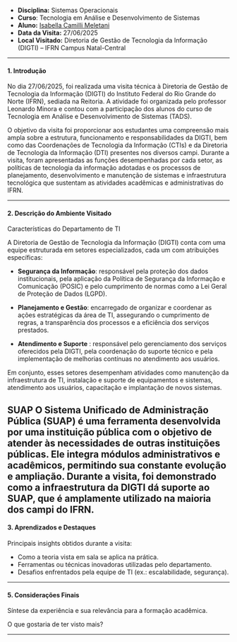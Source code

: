 - **Disciplina:** Sistemas Operacionais 
- **Curso**: Tecnologia em Análise e Desenvolvimento de Sistemas
- **Aluno:** [Isabella Camilli Meletani](https://github.com/isacamilli/)
- **Data da Visita:** 27/06/2025
- **Local Visitado:** Diretoria de Gestão de Tecnologia da Informação (DIGTI) – IFRN Campus Natal-Central

---
#### **1. Introdução**  
No dia 27/06/2025, foi realizada uma visita técnica à Diretoria de Gestão de Tecnologia da Informação (DIGTI) do Instituto Federal do Rio Grande do Norte (IFRN), sediada na Reitoria. A atividade foi organizada pelo professor Leonardo Minora e contou com a participação dos alunos do curso de Tecnologia em Análise e Desenvolvimento de Sistemas (TADS).

O objetivo da visita foi proporcionar aos estudantes uma compreensão mais ampla sobre a estrutura, funcionamento e responsabilidades da DIGTI, bem como das Coordenações de Tecnologia da Informação (CTIs) e da Diretoria de Tecnologia da Informação (DTI) presentes nos diversos campi. Durante a visita, foram apresentadas as funções desempenhadas por cada setor, as políticas de tecnologia da informação adotadas e os processos de planejamento, desenvolvimento e manutenção de sistemas e infraestrutura tecnológica que sustentam as atividades acadêmicas e administrativas do IFRN.

---

#### **2. Descrição do Ambiente Visitado**  
Características do Departamento de TI

A Diretoria de Gestão de Tecnologia da Informação (DIGTI) conta com uma equipe estruturada em setores especializados, cada um com atribuições específicas:

 - **Segurança da Informação**: responsável pela proteção dos dados institucionais, pela aplicação da Política de Segurança da Informação e Comunicação (POSIC) e pelo cumprimento de normas como a Lei Geral de Proteção de Dados (LGPD).

-  **Planejamento e Gestão**: encarregado de organizar e coordenar as ações estratégicas da área de TI, assegurando o cumprimento de regras, a transparência dos processos e a eficiência dos serviços prestados.

- **Atendimento e Suporte** : responsável pelo gerenciamento dos serviços oferecidos pela DIGTI, pela coordenação do suporte técnico e pela implementação de melhorias contínuas no atendimento aos usuários.

Em conjunto, esses setores desempenham atividades como manutenção da infraestrutura de TI, instalação e suporte de equipamentos e sistemas, atendimento aos usuários, capacitação e implantação de novos sistemas.

SUAP
O Sistema Unificado de Administração Pública (SUAP) é uma ferramenta desenvolvida por uma instituição pública com o objetivo de atender às necessidades de outras instituições públicas. Ele integra módulos administrativos e acadêmicos, permitindo sua constante evolução e ampliação. Durante a visita, foi demonstrado como a infraestrutura da DIGTI dá suporte ao SUAP, que é amplamente utilizado na maioria dos campi do IFRN.
---

#### **3. Aprendizados e Destaques**  
Principais insights obtidos durante a visita:  
- Como a teoria vista em sala se aplica na prática.  
- Ferramentas ou técnicas inovadoras utilizadas pelo departamento.  
- Desafios enfrentados pela equipe de TI (ex.: escalabilidade, segurança).  

---

#### **5. Considerações Finais**  
Síntese da experiência e sua relevância para a formação acadêmica.

O que gostaria de ter visto mais?

---
